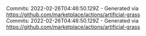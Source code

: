 Commits: 2022-02-26T04:46:50.129Z - Generated via https://github.com/marketplace/actions/artificial-grass
<br>
Commits: 2022-02-26T04:46:50.129Z - Generated via https://github.com/marketplace/actions/artificial-grass
<br>
